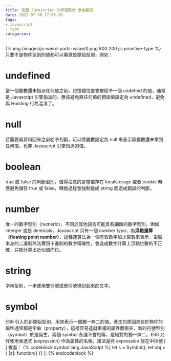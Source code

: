 ```yaml
---
title: 克服 Javascript 的奇怪部分 原始型別
date: 2022-07-30 17:08:20
tags:
- javascript
- type
categories:
---
```

{% img /images/js-weird-parts-value/0.png 800 200 js-primitive-type %}
只要不是物件型別的值都可以看做是原始型別，例如：

# undefined
當一個變數還未指派任何值之前，記憶體位置會被賦予一個 undefied 的值，通常是 Javascript 引擎指派的，應該避免將任何值的預設值設定為 undefined，避免與 Hoisting 行為混淆了。


# null
若需要再資料回來之前給予判斷，可以將變數設定為 null 來表示該變數還未拿到任何值，也非 Javascript 引擎指派的值。

# boolean
true 或 false 的判斷型別，值得注意的是當值存在 localstorage 或者 cookie 時應避免儲存 true 或 false，轉換過程會強制變成 string 而造成錯誤的判斷。

# number
唯一的數字型別（numeric），不同於其他語言可能具有細緻的數字型別，例如 interger 或是 demicals，Javascript 只有一個 number type，為**浮點運算（floating point number）**，這種運算法為一個有效數字加上冪數來表示，電腦本身的二進制無法實現十進制的數字精確性，會造成數字計算上浮點位數的不正確，只能計算出近似值而已。

# string
字串型別，一串使用雙引號或單引號標記起來的文字。

# symbol
ES6 引入的新原始型別，用來表示一個獨一無二的值。產生的原因來自於物件的屬性通常都是字串（property），這樣容易造就重複的屬性而衝突，新的符號型別（symbol）於是誕生，兩個 symbol 永遠不會相等，是絕對的獨一無二。ES6 允許使用表達式 (expression) 作為屬性的名稱，語法是將 expression 放在中括號 [ ] 裡面：
{% codeblock symbol lang:JavaScript %}
let s = Symbol();
let obj = {
    [s]: function() {}
};
{% endcodeblock %}
